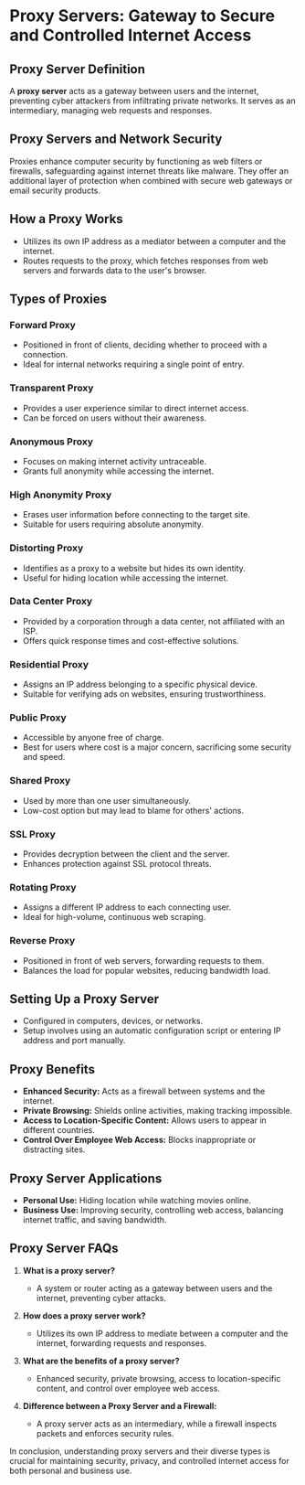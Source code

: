 # Proxy Servers: Gateway to Secure and Controlled Internet Access

## Proxy Server Definition

A **proxy server** acts as a gateway between users and the internet, preventing cyber attackers from infiltrating private networks. It serves as an intermediary, managing web requests and responses.

## Proxy Servers and Network Security

Proxies enhance computer security by functioning as web filters or firewalls, safeguarding against internet threats like malware. They offer an additional layer of protection when combined with secure web gateways or email security products.

## How a Proxy Works

- Utilizes its own IP address as a mediator between a computer and the internet.
- Routes requests to the proxy, which fetches responses from web servers and forwards data to the user's browser.

## Types of Proxies

### Forward Proxy

- Positioned in front of clients, deciding whether to proceed with a connection.
- Ideal for internal networks requiring a single point of entry.

### Transparent Proxy

- Provides a user experience similar to direct internet access.
- Can be forced on users without their awareness.

### Anonymous Proxy

- Focuses on making internet activity untraceable.
- Grants full anonymity while accessing the internet.

### High Anonymity Proxy

- Erases user information before connecting to the target site.
- Suitable for users requiring absolute anonymity.

### Distorting Proxy

- Identifies as a proxy to a website but hides its own identity.
- Useful for hiding location while accessing the internet.

### Data Center Proxy

- Provided by a corporation through a data center, not affiliated with an ISP.
- Offers quick response times and cost-effective solutions.

### Residential Proxy

- Assigns an IP address belonging to a specific physical device.
- Suitable for verifying ads on websites, ensuring trustworthiness.

### Public Proxy

- Accessible by anyone free of charge.
- Best for users where cost is a major concern, sacrificing some security and speed.

### Shared Proxy

- Used by more than one user simultaneously.
- Low-cost option but may lead to blame for others' actions.

### SSL Proxy

- Provides decryption between the client and the server.
- Enhances protection against SSL protocol threats.

### Rotating Proxy

- Assigns a different IP address to each connecting user.
- Ideal for high-volume, continuous web scraping.

### Reverse Proxy

- Positioned in front of web servers, forwarding requests to them.
- Balances the load for popular websites, reducing bandwidth load.

## Setting Up a Proxy Server

- Configured in computers, devices, or networks.
- Setup involves using an automatic configuration script or entering IP address and port manually.

## Proxy Benefits

- **Enhanced Security:** Acts as a firewall between systems and the internet.
- **Private Browsing:** Shields online activities, making tracking impossible.
- **Access to Location-Specific Content:** Allows users to appear in different countries.
- **Control Over Employee Web Access:** Blocks inappropriate or distracting sites.

## Proxy Server Applications

- **Personal Use:** Hiding location while watching movies online.
- **Business Use:** Improving security, controlling web access, balancing internet traffic, and saving bandwidth.

## Proxy Server FAQs

1. **What is a proxy server?**
    
    - A system or router acting as a gateway between users and the internet, preventing cyber attacks.

2. **How does a proxy server work?**
    
    - Utilizes its own IP address to mediate between a computer and the internet, forwarding requests and responses.

3. **What are the benefits of a proxy server?**
    
    - Enhanced security, private browsing, access to location-specific content, and control over employee web access.

4. **Difference between a Proxy Server and a Firewall:**
    
    - A proxy server acts as an intermediary, while a firewall inspects packets and enforces security rules.

In conclusion, understanding proxy servers and their diverse types is crucial for maintaining security, privacy, and controlled internet access for both personal and business use.